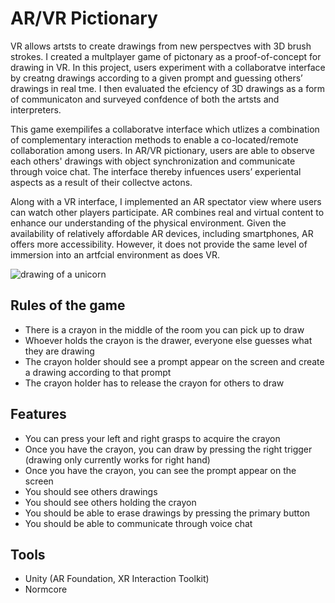 # AR/VR Pictionary

VR allows artsts to create drawings from
new perspectves with 3D brush strokes.
I created a multplayer game of pictonary
as a proof-of-concept for drawing in VR.
In this project, users experiment with a
collaboratve interface by creatng
drawings according to a given prompt
and guessing others’ drawings in real
tme. I then evaluated the efciency of
3D drawings as a form of communicaton
and surveyed confdence of both the
artsts and interpreters.

This game exempilifes a collaboratve interface which utlizes a
combination of complementary interaction methods to enable a co-located/remote collaboration among users. In AR/VR pictionary, users are able to observe each others' drawings with object synchronization and communicate through voice chat. The interface thereby infuences
users’ experiental aspects as a result of
their collectve actons.

Along with a VR interface, I implemented an AR spectator view where users can watch other players participate. AR combines real and virtual
content to enhance our understanding of the
physical environment. Given the availability of relatively affordable AR devices, including smartphones, AR offers more accessibility. However, it does not provide the
same level of immersion into an artfcial
environment as does VR.

![drawing of a unicorn](./arview.PNG?raw=true "AR View")

## Rules of the game
- There is a crayon in the middle of the room you can pick up to draw
- Whoever holds the crayon is the drawer, everyone else guesses what they are drawing
- The crayon holder should see a prompt appear on the screen and create a drawing according to that prompt
- The crayon holder has to release the crayon for others to draw


## Features
- You can press your left and right grasps to acquire the crayon
- Once you have the crayon, you can draw by pressing the right trigger (drawing only currently works for right hand)
- Once you have the crayon, you can see the prompt appear on the screen
- You should see others drawings
- You should see others holding the crayon
- You should be able to erase drawings by pressing the primary button
- You should be able to communicate through voice chat

## Tools
- Unity (AR Foundation, XR Interaction Toolkit)
- Normcore

